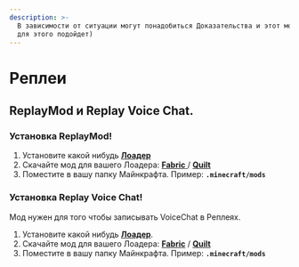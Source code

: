 ```yaml
---
description: >-
  В зависимости от ситуации могут понадобиться Доказательства и этот мод отлично
  для этого подойдет)
---
```


# Реплеи

## ReplayMod и Replay Voice Chat.

### Установка ReplayMod!

1. Установите какой нибудь [**Лоадер**](./)
2. Скачайте мод для вашего Лоадера: [**Fabric**](https://modrinth.com/mod/replaymod/changelog?l=fabric)[ ](https://modrinth.com/mod/replaymod/changelog?l=fabric\&g=1.19.3)/ [**Quilt**](https://modrinth.com/mod/replaymod/changelog?l=fabric)
3. Поместите в вашу папку Майнкрафта. Пример: **`.minecraft/mods`**

### Установка Replay Voice Chat!

Мод нужен для того чтобы записывать VoiceChat в Реплеях.

1. Установите какой нибудь [**Лоадер**](./).
2. Скачайте мод для вашего Лоадера: [**Fabric**](https://github.com/plasmoapp/pv-addon-replaymod/releases) / [**Quilt**](https://github.com/plasmoapp/pv-addon-replaymod/releases)
3. Поместите в вашу папку Майнкрафта. Пример: **`.minecraft/mods`**
